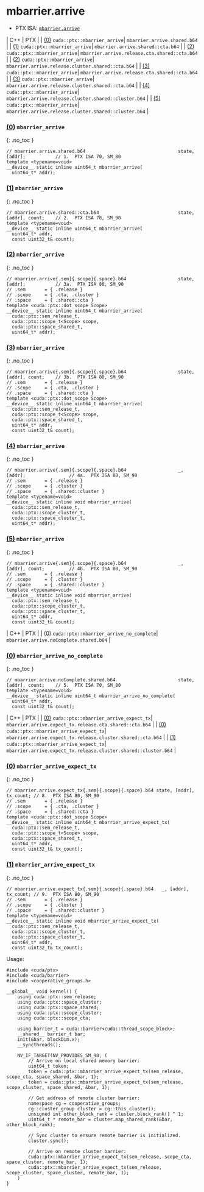 # mbarrier.arrive

-  PTX ISA: [`mbarrier.arrive`](https://docs.nvidia.com/cuda/parallel-thread-execution/index.html#parallel-synchronization-and-communication-instructions-mbarrier-arrive)

| C++ | PTX |
| [(0)](#0-mbarrier_arrive) `cuda::ptx::mbarrier_arrive`| `mbarrier.arrive.shared.b64` |
| [(1)](#1-mbarrier_arrive) `cuda::ptx::mbarrier_arrive`| `mbarrier.arrive.shared::cta.b64` |
| [(2)](#2-mbarrier_arrive) `cuda::ptx::mbarrier_arrive`| `mbarrier.arrive.release.cta.shared::cta.b64` |
| [(2)](#2-mbarrier_arrive) `cuda::ptx::mbarrier_arrive`| `mbarrier.arrive.release.cluster.shared::cta.b64` |
| [(3)](#3-mbarrier_arrive) `cuda::ptx::mbarrier_arrive`| `mbarrier.arrive.release.cta.shared::cta.b64` |
| [(3)](#3-mbarrier_arrive) `cuda::ptx::mbarrier_arrive`| `mbarrier.arrive.release.cluster.shared::cta.b64` |
| [(4)](#4-mbarrier_arrive) `cuda::ptx::mbarrier_arrive`| `mbarrier.arrive.release.cluster.shared::cluster.b64` |
| [(5)](#5-mbarrier_arrive) `cuda::ptx::mbarrier_arrive`| `mbarrier.arrive.release.cluster.shared::cluster.b64` |


### [(0)](#0-mbarrier_arrive) `mbarrier_arrive`
{: .no_toc }
```cuda
// mbarrier.arrive.shared.b64                                  state,  [addr];           // 1.  PTX ISA 70, SM_80
template <typename=void>
__device__ static inline uint64_t mbarrier_arrive(
  uint64_t* addr);
```

### [(1)](#1-mbarrier_arrive) `mbarrier_arrive`
{: .no_toc }
```cuda
// mbarrier.arrive.shared::cta.b64                             state,  [addr], count;    // 2.  PTX ISA 78, SM_90
template <typename=void>
__device__ static inline uint64_t mbarrier_arrive(
  uint64_t* addr,
  const uint32_t& count);
```

### [(2)](#2-mbarrier_arrive) `mbarrier_arrive`
{: .no_toc }
```cuda
// mbarrier.arrive{.sem}{.scope}{.space}.b64                   state,  [addr];           // 3a.  PTX ISA 80, SM_90
// .sem       = { .release }
// .scope     = { .cta, .cluster }
// .space     = { .shared::cta }
template <cuda::ptx::dot_scope Scope>
__device__ static inline uint64_t mbarrier_arrive(
  cuda::ptx::sem_release_t,
  cuda::ptx::scope_t<Scope> scope,
  cuda::ptx::space_shared_t,
  uint64_t* addr);
```

### [(3)](#3-mbarrier_arrive) `mbarrier_arrive`
{: .no_toc }
```cuda
// mbarrier.arrive{.sem}{.scope}{.space}.b64                   state,  [addr], count;    // 3b.  PTX ISA 80, SM_90
// .sem       = { .release }
// .scope     = { .cta, .cluster }
// .space     = { .shared::cta }
template <cuda::ptx::dot_scope Scope>
__device__ static inline uint64_t mbarrier_arrive(
  cuda::ptx::sem_release_t,
  cuda::ptx::scope_t<Scope> scope,
  cuda::ptx::space_shared_t,
  uint64_t* addr,
  const uint32_t& count);
```

### [(4)](#4-mbarrier_arrive) `mbarrier_arrive`
{: .no_toc }
```cuda
// mbarrier.arrive{.sem}{.scope}{.space}.b64                   _, [addr];                // 4a.  PTX ISA 80, SM_90
// .sem       = { .release }
// .scope     = { .cluster }
// .space     = { .shared::cluster }
template <typename=void>
__device__ static inline void mbarrier_arrive(
  cuda::ptx::sem_release_t,
  cuda::ptx::scope_cluster_t,
  cuda::ptx::space_cluster_t,
  uint64_t* addr);
```

### [(5)](#5-mbarrier_arrive) `mbarrier_arrive`
{: .no_toc }
```cuda
// mbarrier.arrive{.sem}{.scope}{.space}.b64                   _, [addr], count;         // 4b.  PTX ISA 80, SM_90
// .sem       = { .release }
// .scope     = { .cluster }
// .space     = { .shared::cluster }
template <typename=void>
__device__ static inline void mbarrier_arrive(
  cuda::ptx::sem_release_t,
  cuda::ptx::scope_cluster_t,
  cuda::ptx::space_cluster_t,
  uint64_t* addr,
  const uint32_t& count);
```

| C++ | PTX |
| [(0)](#0-mbarrier_arrive_no_complete) `cuda::ptx::mbarrier_arrive_no_complete`| `mbarrier.arrive.noComplete.shared.b64` |


### [(0)](#0-mbarrier_arrive_no_complete) `mbarrier_arrive_no_complete`
{: .no_toc }
```cuda
// mbarrier.arrive.noComplete.shared.b64                       state,  [addr], count;    // 5.  PTX ISA 70, SM_80
template <typename=void>
__device__ static inline uint64_t mbarrier_arrive_no_complete(
  uint64_t* addr,
  const uint32_t& count);
```

| C++ | PTX |
| [(0)](#0-mbarrier_arrive_expect_tx) `cuda::ptx::mbarrier_arrive_expect_tx`| `mbarrier.arrive.expect_tx.release.cta.shared::cta.b64` |
| [(0)](#0-mbarrier_arrive_expect_tx) `cuda::ptx::mbarrier_arrive_expect_tx`| `mbarrier.arrive.expect_tx.release.cluster.shared::cta.b64` |
| [(1)](#1-mbarrier_arrive_expect_tx) `cuda::ptx::mbarrier_arrive_expect_tx`| `mbarrier.arrive.expect_tx.release.cluster.shared::cluster.b64` |


### [(0)](#0-mbarrier_arrive_expect_tx) `mbarrier_arrive_expect_tx`
{: .no_toc }
```cuda
// mbarrier.arrive.expect_tx{.sem}{.scope}{.space}.b64 state, [addr], tx_count; // 8.  PTX ISA 80, SM_90
// .sem       = { .release }
// .scope     = { .cta, .cluster }
// .space     = { .shared::cta }
template <cuda::ptx::dot_scope Scope>
__device__ static inline uint64_t mbarrier_arrive_expect_tx(
  cuda::ptx::sem_release_t,
  cuda::ptx::scope_t<Scope> scope,
  cuda::ptx::space_shared_t,
  uint64_t* addr,
  const uint32_t& tx_count);
```

### [(1)](#1-mbarrier_arrive_expect_tx) `mbarrier_arrive_expect_tx`
{: .no_toc }
```cuda
// mbarrier.arrive.expect_tx{.sem}{.scope}{.space}.b64   _, [addr], tx_count; // 9.  PTX ISA 80, SM_90
// .sem       = { .release }
// .scope     = { .cluster }
// .space     = { .shared::cluster }
template <typename=void>
__device__ static inline void mbarrier_arrive_expect_tx(
  cuda::ptx::sem_release_t,
  cuda::ptx::scope_cluster_t,
  cuda::ptx::space_cluster_t,
  uint64_t* addr,
  const uint32_t& tx_count);
```

Usage:
```cuda
#include <cuda/ptx>
#include <cuda/barrier>
#include <cooperative_groups.h>

__global__ void kernel() {
    using cuda::ptx::sem_release;
    using cuda::ptx::space_cluster;
    using cuda::ptx::space_shared;
    using cuda::ptx::scope_cluster;
    using cuda::ptx::scope_cta;

    using barrier_t = cuda::barrier<cuda::thread_scope_block>;
    __shared__ barrier_t bar;
    init(&bar, blockDim.x);
    __syncthreads();

    NV_IF_TARGET(NV_PROVIDES_SM_90, (
        // Arrive on local shared memory barrier:
        uint64_t token;
        token = cuda::ptx::mbarrier_arrive_expect_tx(sem_release, scope_cta, space_shared, &bar, 1);
        token = cuda::ptx::mbarrier_arrive_expect_tx(sem_release, scope_cluster, space_shared, &bar, 1);

        // Get address of remote cluster barrier:
        namespace cg = cooperative_groups;
        cg::cluster_group cluster = cg::this_cluster();
        unsigned int other_block_rank = cluster.block_rank() ^ 1;
        uint64_t * remote_bar = cluster.map_shared_rank(&bar, other_block_rank);

        // Sync cluster to ensure remote barrier is initialized.
        cluster.sync();

        // Arrive on remote cluster barrier:
        cuda::ptx::mbarrier_arrive_expect_tx(sem_release, scope_cta, space_cluster, remote_bar, 1);
        cuda::ptx::mbarrier_arrive_expect_tx(sem_release, scope_cluster, space_cluster, remote_bar, 1);
    )
}
```


